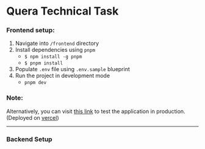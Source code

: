 # Quera Technical Task

### Frontend setup:

1. Navigate into `/frontend` directory
2. Install dependencies using `pnpm`
   - `$ npm install -g pnpm`
   - `$ pnpm install`
3. Populate `.env` file using `.env.sample` blueprint
4. Run the project in development mode
   - `pnpm dev`

### Note:

Alternatively, you can visit [this link](https://quera-technical-task-frontend.vercel.app/) to test the application in production.(Deployed on [vercel](https://vercel.com))

<hr />

### Backend Setup
